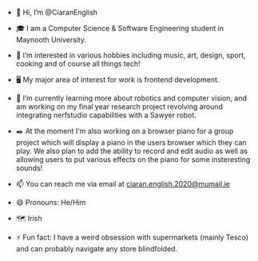- 👋 Hi, I’m @CiaranEnglish

- :mortar_board: I am a Computer Science & Software Engineering student in Maynooth University.
- 👀 I’m interested in various hobbies including music, art, design, sport, cooking and of course all things tech!
- :desktop_computer: My major area of interest for work is frontend development.
- 🌱 I’m currently learning more about robotics and computer vision, and am working on my final year research project revolving around integrating nerfstudio capabilities with a Sawyer robot.
- :black_nib: At the moment I'm also working on a browser piano for a group project which will display a piano in the users browser which they can play. We also plan to add the ability to record and edit audio as well as allowing users to put various effects on the piano for some insteresting sounds!
- 📫 You can reach me via email at ciaran.english.2020@mumail.ie
- 😄 Pronouns: He/Him
- :world_map: Irish
- ⚡ Fun fact: I have a weird obsession with supermarkets (mainly Tesco) and can probably navigate any store blindfolded.

<!---
CiaranEnglish/CiaranEnglish is a ✨ special ✨ repository because its `README.md` (this file) appears on your GitHub profile.
You can click the Preview link to take a look at your changes.
--->
